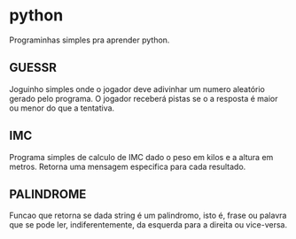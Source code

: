# python
Programinhas simples pra aprender python.

## GUESSR
Joguinho simples onde o jogador deve adivinhar um numero aleatório gerado pelo programa. O jogador receberá pistas se o a resposta é maior ou menor do que a tentativa.

## IMC
Programa simples de calculo de IMC dado o peso em kilos e a altura em metros. Retorna uma mensagem especifica para cada resultado.

## PALINDROME
Funcao que retorna se dada string é um palindromo, isto é, frase ou palavra que se pode ler, indiferentemente, da esquerda para a direita ou vice-versa.
